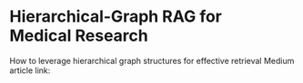 # Hierarchical-Graph RAG for Medical Research
How to leverage hierarchical graph structures for effective retrieval
Medium article link: 
